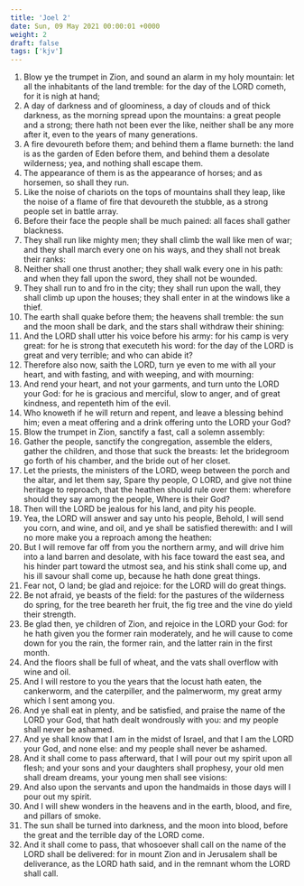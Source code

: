 ```yaml
---
title: 'Joel 2'
date: Sun, 09 May 2021 00:00:01 +0000
weight: 2
draft: false
tags: ['kjv'] 
---
```


1. Blow ye the trumpet in Zion, and sound an alarm in my holy mountain: let all the inhabitants of the land tremble: for the day of the LORD cometh, for it is nigh at hand;
2. A day of darkness and of gloominess, a day of clouds and of thick darkness, as the morning spread upon the mountains: a great people and a strong; there hath not been ever the like, neither shall be any more after it, even to the years of many generations.
3. A fire devoureth before them; and behind them a flame burneth: the land is as the garden of Eden before them, and behind them a desolate wilderness; yea, and nothing shall escape them.
4. The appearance of them is as the appearance of horses; and as horsemen, so shall they run.
5. Like the noise of chariots on the tops of mountains shall they leap, like the noise of a flame of fire that devoureth the stubble, as a strong people set in battle array.
6. Before their face the people shall be much pained: all faces shall gather blackness.
7. They shall run like mighty men; they shall climb the wall like men of war; and they shall march every one on his ways, and they shall not break their ranks:
8. Neither shall one thrust another; they shall walk every one in his path: and when they fall upon the sword, they shall not be wounded.
9. They shall run to and fro in the city; they shall run upon the wall, they shall climb up upon the houses; they shall enter in at the windows like a thief.
10. The earth shall quake before them; the heavens shall tremble: the sun and the moon shall be dark, and the stars shall withdraw their shining:
11. And the LORD shall utter his voice before his army: for his camp is very great: for he is strong that executeth his word: for the day of the LORD is great and very terrible; and who can abide it?
12. Therefore also now, saith the LORD, turn ye even to me with all your heart, and with fasting, and with weeping, and with mourning:
13. And rend your heart, and not your garments, and turn unto the LORD your God: for he is gracious and merciful, slow to anger, and of great kindness, and repenteth him of the evil.
14. Who knoweth if he will return and repent, and leave a blessing behind him; even a meat offering and a drink offering unto the LORD your God?
15. Blow the trumpet in Zion, sanctify a fast, call a solemn assembly:
16. Gather the people, sanctify the congregation, assemble the elders, gather the children, and those that suck the breasts: let the bridegroom go forth of his chamber, and the bride out of her closet.
17. Let the priests, the ministers of the LORD, weep between the porch and the altar, and let them say, Spare thy people, O LORD, and give not thine heritage to reproach, that the heathen should rule over them: wherefore should they say among the people, Where is their God?
18. Then will the LORD be jealous for his land, and pity his people.
19. Yea, the LORD will answer and say unto his people, Behold, I will send you corn, and wine, and oil, and ye shall be satisfied therewith: and I will no more make you a reproach among the heathen:
20. But I will remove far off from you the northern army, and will drive him into a land barren and desolate, with his face toward the east sea, and his hinder part toward the utmost sea, and his stink shall come up, and his ill savour shall come up, because he hath done great things.
21. Fear not, O land; be glad and rejoice: for the LORD will do great things.
22. Be not afraid, ye beasts of the field: for the pastures of the wilderness do spring, for the tree beareth her fruit, the fig tree and the vine do yield their strength.
23. Be glad then, ye children of Zion, and rejoice in the LORD your God: for he hath given you the former rain moderately, and he will cause to come down for you the rain, the former rain, and the latter rain in the first month.
24. And the floors shall be full of wheat, and the vats shall overflow with wine and oil.
25. And I will restore to you the years that the locust hath eaten, the cankerworm, and the caterpiller, and the palmerworm, my great army which I sent among you.
26. And ye shall eat in plenty, and be satisfied, and praise the name of the LORD your God, that hath dealt wondrously with you: and my people shall never be ashamed.
27. And ye shall know that I am in the midst of Israel, and that I am the LORD your God, and none else: and my people shall never be ashamed.
28. And it shall come to pass afterward, that I will pour out my spirit upon all flesh; and your sons and your daughters shall prophesy, your old men shall dream dreams, your young men shall see visions:
29. And also upon the servants and upon the handmaids in those days will I pour out my spirit.
30. And I will shew wonders in the heavens and in the earth, blood, and fire, and pillars of smoke.
31. The sun shall be turned into darkness, and the moon into blood, before the great and the terrible day of the LORD come.
32. And it shall come to pass, that whosoever shall call on the name of the LORD shall be delivered: for in mount Zion and in Jerusalem shall be deliverance, as the LORD hath said, and in the remnant whom the LORD shall call.
